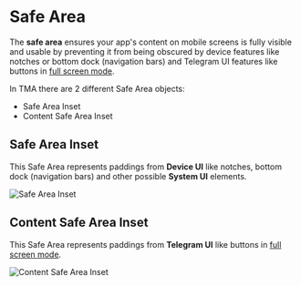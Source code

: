 # Safe Area

The **safe area** ensures your app's content on mobile screens is fully visible and usable 
by preventing it from being obscured by device features like notches or bottom dock (navigation bars) and Telegram UI features like buttons in [full screen mode](full-screen.md).  

In TMA there are 2 different Safe Area objects:
- Safe Area Inset
- Content Safe Area Inset

## Safe Area Inset

This Safe Area represents paddings from **Device UI** like notches, bottom dock (navigation bars) and other possible **System UI** elements.

![Safe Area Inset](/components/safe-area/inset.jpg)

## Content Safe Area Inset

This Safe Area represents paddings from **Telegram UI** like buttons in [full screen mode](full-screen.md).

![Content Safe Area Inset](/components/safe-area/content-inset.jpg)